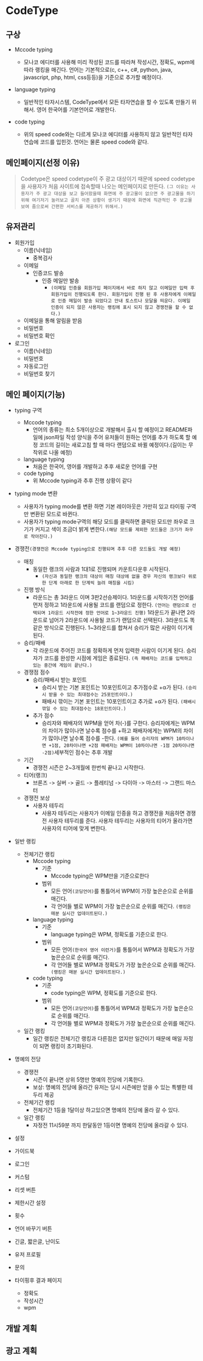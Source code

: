 # CodeType

## 구상
<!-- 사용자가 탭 이름만 보고 무엇인지 알 수 있도록 직관적이게 바꿀 것 -->
- Mccode typing
    - 모나코 에디터를 사용해 미리 작성된 코드를 따라쳐 작성시간, 정확도, wpm에 따라 랭킹을 매긴다. 언어는 기본적으로(c, c++, c#, python, java, javascript, php, html, css등등)을 기준으로 추가할 예정이다.
    
 - language typing
    - 일반적인 타자시스템, CodeType에서 모든 타자연습을 할 수 있도록 만들기 위해서. 영어 한국어를 기본언어로 개발한다.

 - code typing
    - 위의 speed code와는 다르게 모나코 에디터를 사용하지 않고 일반적인 타자연습에 코드를 입힌것. 언어는 물론 speed code와 같다.

## 메인페이지(선정 이유)
> Codetype은 speed codetype이 주 광고 대상이기 때문에 speed codetype을 사용자가 처음 사이트에 접속할때 나오는 메인페이지로 만든다.
`(그 이유는 사용자가 주 광고 대상을 보고 들어왔을때 화면에 주 광고물이 없으면 주 광고물을 하기 위해 여기저기 눌러보고 골치 아픈 상황이 생기기 때문에 화면에 직관적인 주 광고물 보여 줌으로써 간편한 서비스를 제공하기 위해서.)`

## 유저관리
- 회원가입
    - 이름(닉네임)
        - 중복검사
    - 이메일
        - 인증코드 발송 
            - 인증 메일만 발송
                - `(이메일 인증을 회원가입 페이지에서 바로 하지 않고 이메일만 입력 후 회원가입이 진행되도록 한다. 회원가입이 진행 된 후 사용자에게 이메일로 인증 메일이 발송 되었다고 안내 토스트나 모달을 띄운다. 이메일 인증이 되지 않은 사용자는 랭킹에 표시 되지 않고 경쟁전을 할 수 없다.)`
    - 이메일을 통해 알림을 받음
    - 비밀번호
    - 비밀번호 확인
- 로그인
  - 이름(닉네임)
  - 비밀번호
  - 자동로그인 
  - 비밀번호 찾기

## 메인 페이지(기능)
- typing 구역
    - Mccode typing
        - 언어의 종류는 최소 5개이상으로 개발해서 출시 할 예정이고 README파일에 json파일 작성 양식을 주어 유저들이 원하는 언어를 추가 하도록 할 예정
        코드의 길이는 새로고침 할 때 마다 랜덤으로 바뀔 예정이다.(길이는 무작위로 나올 예정)
    - language typing
        - 처음은 한국어, 영어를 개발하고 추후 새로운 언어를 구현
    - code typing
        - 위 Mccode typing과 추후 진행 상황이 같다
- typing mode 변환
    - 사용자가 typing mode를 변환 하면 기본 레이아웃은 가만히 있고 타이핑 구역만 변환된 모드로 바뀐다.
    - 사용자가 typing mode구역의 해당 모드를 클릭하면 클릭된 모드만 좌우로 크기가 커지고 색이 조금더 밝게 변한다.`(해당 모드를 제외한 모드들은 크기가 좌우로 작아진다.)`

- 경쟁전`(경쟁전은 Mccode typing으로 진행되며 추후 다른 모드들도 개발 예정)`
    - 매칭
         - 동일한 랭크의 사람과 1대1로 진행되며 카운트다운후 시작된다.
            - `(자신과 동일한 랭크의 대상이 매칭 대상에 없을 경우 자신의 랭크보다 위로 한 단계 아래로 한 단계씩 늘려 매칭을 시킴)`
    - 진행 방식
        - 라운드는 총 3라운드 이며 3판2선승제이다.
        1라운드를 시작하기전 언어를 먼저 정하고 1라운드에 사용될 코드를 랜덤으로 정한다.
        `(언어는 랜덤으로 선택되며 1라운드 시작전에 정한 언어로 1~3라운드 진행)`
        1라운드가 끝나면 2라운드로 넘어가 2라운드에 사용될 코드가 랜덤으로 선택된다.
        3라운드도 똑같은 방식으로 진행된다.
        1~3라운드를 합쳐서 승리가 많은 사람이 이기게 된다.
    - 승리/패배
        - 각 라운드에 주어진 코드를 정확하게 먼저 입력한 사람이 이기게 된다.
        승리자가 코드를 완성한 시점에 게임은 종료된다.
        `(즉 패배자는 코드를 입력하고 있는 중간에 게임이 끝난다.)`
    - 경쟁점 점수
        - 승리/패배시 받는 포인트
            - 승리시 받는 기본 포인트는 10포인트이고 추가점수로 +α가 된다.
            `(승리시 받을 수 있는 최대점수는 25포인트이다.)`
            - 패배시 깎이는 기본 포인트는 10포인트이고 추가로 +α가 된다.
            `(패배시 깎일 수 있는 최대점수는 18포인트이다.)`
        - 추가 점수
            - 승리자와 패배자의 WPM을 얻어 차(-)를 구한다.
            승리자에게는 WPM의 차이가 많이나면 날수록 점수를 +하고
            패배자에게는 WPM의 차이가 많이나면 날수록 점수를 -한다.
            `(예를 들어 승리자의 WPM가 10차이나면 +1점, 20차이나면 +2점 패배자는 WPM이 10차이나면 -1점 20차이나면 -2점)`세부적인 점수는 추후 개발
    - 기간
        - 경쟁전 시즌은 2~3개월에 한번씩 끝나고 시작한다.
    - 티어(랭크)
        - 브론즈 -> 실버 -> 골드 -> 플레티넘 -> 다이아 -> 마스터 -> 그랜드 마스터
    - 경쟁전 보상 
        - 사용자 테두리 
            - 사용자 테두리는 사용자가 이메일 인증을 하고 경쟁전을 처음하면 경쟁전 사용자 테두리를 준다. 
            사용자 테두리는 사용자의 티어가 올라가면 사용자의 티어에 맞게 변한다.

- 일반 랭킹
    - 전체기간 랭킹
        - Mccode typing
            - 기준
                - Mccode typing은 WPM만을 기준으로한다
            - 범위
                - 모든 언어`(코딩언어)`를 통틀어서 WPM이 가장 높은순으로 순위를 매긴다.
                - 각 언어들 별로 WPM이 가장 높은순으로 순위를 매긴다.
                `(랭킹은 매분 실시간 업데이트된다.)`
        - language typing
            - 기준
                - language typing은 WPM, 정확도를 기준으로 한다.
            - 범위
                - 모든 언어`(한국어 영어 이런거)`를 통틀어서 WPM과 정확도가 가장 높은순으로 순위를 매긴다.
                - 각 언어들 별로 WPM과 정확도가 가장 높은순으로 순위를 매긴다.
                `(랭킹은 매분 실시간 업데이트된다.)`
        - code typing
            - 기준
                - code typing은 WPM, 정확도를 기준으로 한다.
            - 범위
                - 모든 언어`(코딩언어)`를 통틀어서 WPM과 정확도가 가장 높은순으로 순위를 매긴다.
                - 각 언어들 별로 WPM과 정확도가 가장 높은순으로 순위를 매긴다.
    - 일간 랭킹
        - 일간 랭킹은 전체기간 랭킹과 다른점은 없지만 일간이기 때문에 매일 자정이 되면 랭킹이 초기화된다.
- 명예의 전당
    - 경쟁전
        - 시즌이 끝나면 상위 5명만 명예의 전당에 기록한다.
        - 보상: 명예의 전당에 올라간 유저는 당시 시즌에만 얻을 수 있는 특별한 테두리 제공
    - 전체기간 랭킹
        - 전체기간 1등을 1달이상 하고있으면 명예의 전당에 올라 갈 수 있다.
    - 일간 랭킹
        - 자정전 11시59분 까지 한달동안 1등이면 명예의 전당에 올라갈 수 있다.
- 설정
- 가이드북 <!-- 설명이 있으면 그건 망한 페이지다. -->
- 로그인
- 커스텀
- 리셋 버튼
- 제한시간 설정
- 횟수  
- 언어 바꾸기 버튼
- 긴글, 짧은글, 난이도
- 유저 프로필
- 문의
- 타이핑후 결과 페이지
    - 정확도
    - 작성시간
    - wpm
## 개발 계획
## 광고 계획

